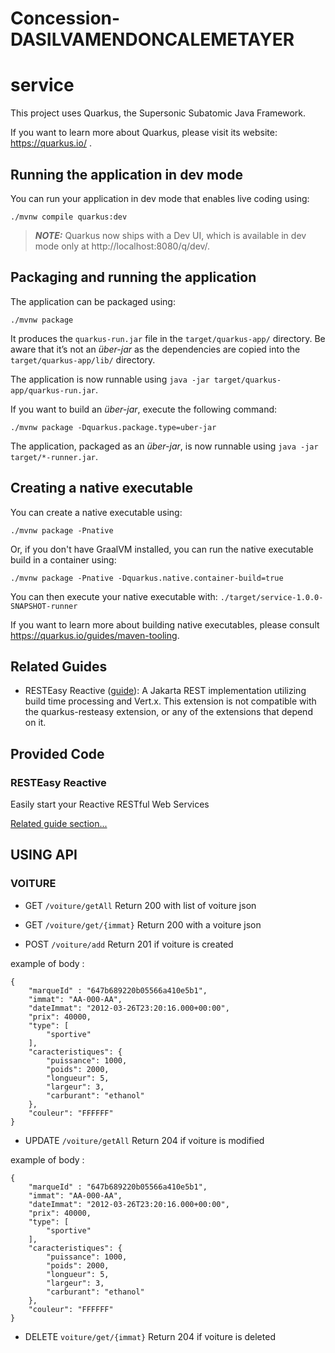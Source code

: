 # Concession-DASILVAMENDONCALEMETAYER

# service

This project uses Quarkus, the Supersonic Subatomic Java Framework.

If you want to learn more about Quarkus, please visit its website: https://quarkus.io/ .

## Running the application in dev mode

You can run your application in dev mode that enables live coding using:
```shell script
./mvnw compile quarkus:dev
```

> **_NOTE:_**  Quarkus now ships with a Dev UI, which is available in dev mode only at http://localhost:8080/q/dev/.

## Packaging and running the application

The application can be packaged using:
```shell script
./mvnw package
```
It produces the `quarkus-run.jar` file in the `target/quarkus-app/` directory.
Be aware that it’s not an _über-jar_ as the dependencies are copied into the `target/quarkus-app/lib/` directory.

The application is now runnable using `java -jar target/quarkus-app/quarkus-run.jar`.

If you want to build an _über-jar_, execute the following command:
```shell script
./mvnw package -Dquarkus.package.type=uber-jar
```

The application, packaged as an _über-jar_, is now runnable using `java -jar target/*-runner.jar`.

## Creating a native executable

You can create a native executable using: 
```shell script
./mvnw package -Pnative
```

Or, if you don't have GraalVM installed, you can run the native executable build in a container using: 
```shell script
./mvnw package -Pnative -Dquarkus.native.container-build=true
```

You can then execute your native executable with: `./target/service-1.0.0-SNAPSHOT-runner`

If you want to learn more about building native executables, please consult https://quarkus.io/guides/maven-tooling.

## Related Guides

- RESTEasy Reactive ([guide](https://quarkus.io/guides/resteasy-reactive)): A Jakarta REST implementation utilizing build time processing and Vert.x. This extension is not compatible with the quarkus-resteasy extension, or any of the extensions that depend on it.

## Provided Code

### RESTEasy Reactive

Easily start your Reactive RESTful Web Services

[Related guide section...](https://quarkus.io/guides/getting-started-reactive#reactive-jax-rs-resources)

## USING API

### VOITURE

* GET `/voiture/getAll`
 Return 200 with list of voiture json

* GET `/voiture/get/{immat}`
  Return 200 with a voiture json

* POST `/voiture/add`
  Return 201 if voiture is created

example of body :
```
{
    "marqueId" : "647b689220b05566a410e5b1",
    "immat": "AA-000-AA",
    "dateImmat": "2012-03-26T23:20:16.000+00:00",
    "prix": 40000,
    "type": [
        "sportive"
    ],
    "caracteristiques": {
        "puissance": 1000,
        "poids": 2000,
        "longueur": 5,
        "largeur": 3,
        "carburant": "ethanol"
    },
    "couleur": "FFFFFF"
}
```

* UPDATE `/voiture/getAll`
  Return 204 if voiture is modified

example of body :
```
{
    "marqueId" : "647b689220b05566a410e5b1",
    "immat": "AA-000-AA",
    "dateImmat": "2012-03-26T23:20:16.000+00:00",
    "prix": 40000,
    "type": [
        "sportive"
    ],
    "caracteristiques": {
        "puissance": 1000,
        "poids": 2000,
        "longueur": 5,
        "largeur": 3,
        "carburant": "ethanol"
    },
    "couleur": "FFFFFF"
}
```

* DELETE `voiture/get/{immat}`
  Return 204 if voiture is deleted